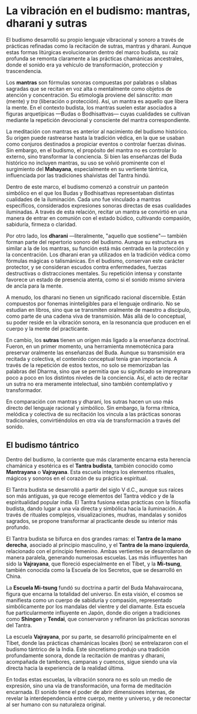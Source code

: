 # La vibración en el budismo: mantras, dharani y sutras

El budismo desarrolló su propio lenguaje vibracional y sonoro a través de prácticas refinadas como la recitación de sutras, mantras y dharani. Aunque estas formas litúrgicas evolucionaron dentro del marco budista, su raíz profunda se remonta claramente a las prácticas chamánicas ancestrales, donde el sonido era ya vehículo de transformación, protección y trascendencia.

Los **mantras** son fórmulas sonoras compuestas por palabras o sílabas sagradas que se recitan en voz alta o mentalmente como objetos de atención y concentración. Su etimología proviene del sánscrito: *man* (mente) y *tra* (liberación o protección). Así, un mantra es aquello que libera la mente. En el contexto budista, los mantras suelen estar asociados a figuras arquetípicas —Budas o Bodhisattvas— cuyas cualidades se cultivan mediante la repetición devocional y consciente del mantra correspondiente.

La meditación con mantras es anterior al nacimiento del budismo histórico. Su origen puede rastrearse hasta la tradición védica, en la que se usaban como conjuros destinados a propiciar eventos o controlar fuerzas divinas. Sin embargo, en el budismo, el propósito del mantra no es controlar lo externo, sino transformar la conciencia. Si bien las enseñanzas del Buda histórico no incluyen mantras, su uso se volvió prominente con el surgimiento del **Mahayana**, especialmente en su vertiente tántrica, influenciada por las tradiciones shaivistas del Tantra hindú.

Dentro de este marco, el budismo comenzó a construir un panteón simbólico en el que los Budas y Bodhisattvas representaban distintas cualidades de la iluminación. Cada uno fue vinculado a mantras específicos, considerados expresiones sonoras directas de esas cualidades iluminadas. A través de esta relación, recitar un mantra se convirtió en una manera de entrar en comunión con el estado búdico, cultivando compasión, sabiduría, firmeza o claridad.

Por otro lado, los **dharani** —literalmente, "aquello que sostiene"— también forman parte del repertorio sonoro del budismo. Aunque su estructura es similar a la de los mantras, su función está más centrada en la protección y la concentración. Los dharani eran ya utilizados en la tradición védica como fórmulas mágicas o talismánicas. En el budismo, conservan este carácter protector, y se consideran escudos contra enfermedades, fuerzas destructivas o distracciones mentales. Su repetición intensa y constante favorece un estado de presencia atenta, como si el sonido mismo sirviera de ancla para la mente.

A menudo, los dharani no tienen un significado racional discernible. Están compuestos por fonemas ininteligibles para el lenguaje ordinario. No se estudian en libros, sino que se transmiten oralmente de maestro a discípulo, como parte de una cadena viva de transmisión. Más allá de lo conceptual, su poder reside en la vibración sonora, en la resonancia que producen en el cuerpo y la mente del practicante.

En cambio, los **sutras** tienen un origen más ligado a la enseñanza doctrinal. Fueron, en un primer momento, una herramienta mnemotécnica para preservar oralmente las enseñanzas del Buda. Aunque su transmisión era recitada y colectiva, el contenido conceptual tenía gran importancia. A través de la repetición de estos textos, no solo se memorizaban las palabras del Dharma, sino que se permitía que su significado se impregnara poco a poco en los distintos niveles de la conciencia. Así, el acto de recitar un sutra no era meramente intelectual, sino también contemplativo y transformador.

En comparación con mantras y dharani, los sutras hacen un uso más directo del lenguaje racional y simbólico. Sin embargo, la forma rítmica, melódica y colectiva de su recitación los vincula a las prácticas sonoras tradicionales, convirtiéndolos en otra vía de transformación a través del sonido.

## El budismo tántrico

Dentro del budismo, la corriente que más claramente encarna esta herencia chamánica y esotérica es el **Tantra budista**, también conocido como **Mantrayana** o **Vajrayana**. Esta escuela integra los elementos rituales, mágicos y sonoros en el corazón de su práctica espiritual.

El Tantra budista se desarrolló a partir del siglo V d.C., aunque sus raíces son más antiguas, ya que recoge elementos del Tantra védico y de la espiritualidad popular india. El Tantra fusiona estas prácticas con la filosofía budista, dando lugar a una vía directa y simbólica hacia la iluminación. A través de rituales complejos, visualizaciones, mudras, mandalas y sonidos sagrados, se propone transformar al practicante desde su interior más profundo.

El Tantra budista se bifurca en dos grandes ramas: el **Tantra de la mano derecha**, asociado al principio masculino, y el **Tantra de la mano izquierda**, relacionado con el principio femenino. Ambas vertientes se desarrollaron de manera paralela, generando numerosas escuelas. Las más influyentes han sido la **Vajrayana**, que floreció especialmente en el Tíbet, y la **Mi-tsung**, también conocida como la Escuela de los Secretos, que se desarrolló en China.

La **Escuela Mi-tsung** fundó su doctrina a partir del Buda Mahavairocana, figura que encarna la totalidad del universo. En esta visión, el cosmos se manifiesta como un cuerpo de sabiduría y compasión, representado simbólicamente por los mandalas del vientre y del diamante. Esta escuela fue particularmente influyente en Japón, donde dio origen a tradiciones como **Shingon** y **Tendai**, que conservaron y refinaron las prácticas sonoras del Tantra.

La escuela **Vajrayana**, por su parte, se desarrolló principalmente en el Tíbet, donde las prácticas chamánicas locales (bon) se entrelazaron con el budismo tántrico de la India. Este sincretismo produjo una tradición profundamente sonora, donde la recitación de mantras y dharani, acompañada de tambores, campanas y cuencos, sigue siendo una vía directa hacia la experiencia de la realidad última.

En todas estas escuelas, la vibración sonora no es solo un medio de expresión, sino una vía de transformación, una forma de meditación encarnada. El sonido tiene el poder de abrir dimensiones internas, de revelar la interdependencia entre cuerpo, mente y universo, y de reconectar al ser humano con su naturaleza original.